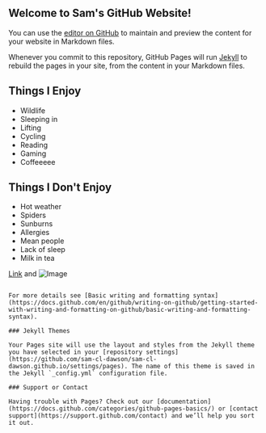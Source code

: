 ## Welcome to Sam's GitHub Website!

You can use the [editor on GitHub](https://github.com/sam-cl-dawson/sam-cl-dawson.github.io/edit/main/index.md) to maintain and preview the content for your website in Markdown files.

Whenever you commit to this repository, GitHub Pages will run [Jekyll](https://jekyllrb.com/) to rebuild the pages in your site, from the content in your Markdown files.


## Things I Enjoy

- Wildlife 
- Sleeping in
- Lifting
- Cycling 
- Reading
- Gaming
- Coffeeeee

## Things I Don't Enjoy

- Hot weather 
- Spiders 
- Sunburns
- Allergies 
- Mean people 
- Lack of sleep
- Milk in tea


[Link](url) and ![Image](src)
```

For more details see [Basic writing and formatting syntax](https://docs.github.com/en/github/writing-on-github/getting-started-with-writing-and-formatting-on-github/basic-writing-and-formatting-syntax).

### Jekyll Themes

Your Pages site will use the layout and styles from the Jekyll theme you have selected in your [repository settings](https://github.com/sam-cl-dawson/sam-cl-dawson.github.io/settings/pages). The name of this theme is saved in the Jekyll `_config.yml` configuration file.

### Support or Contact

Having trouble with Pages? Check out our [documentation](https://docs.github.com/categories/github-pages-basics/) or [contact support](https://support.github.com/contact) and we’ll help you sort it out.
